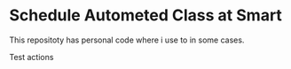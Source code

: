 # Schedule Autometed Class at Smart

This repositoty has personal code where i use to in some cases.

Test actions

